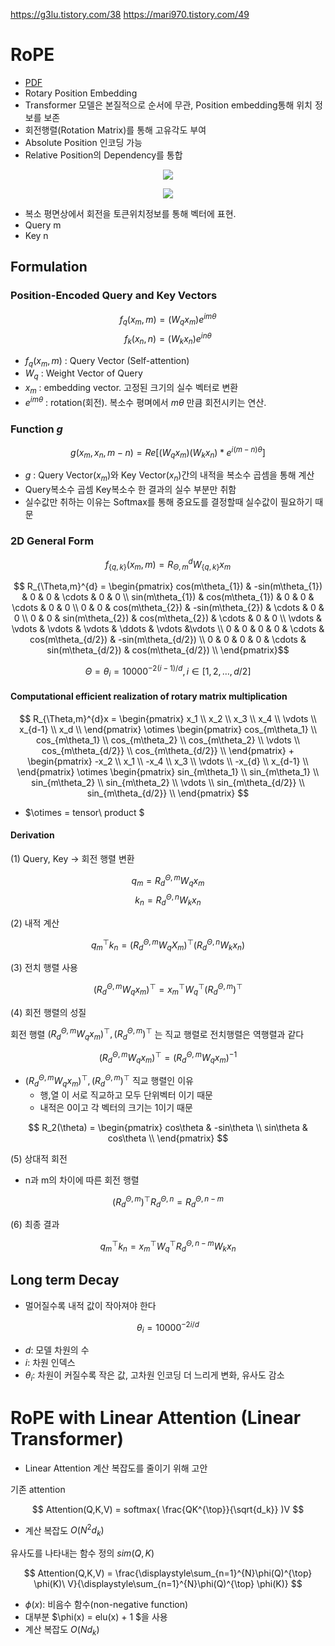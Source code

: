 https://g3lu.tistory.com/38
https://mari970.tistory.com/49
# RoPE
* [PDF](https://arxiv.org/pdf/2104.09864)
* Rotary Position Embedding
* Transformer 모델은 본질적으로 순서에 무관, Position embedding통해 위치 정보를 보존
* 회전행렬(Rotation Matrix)를 통해 고유각도 부여
* Absolute Position 인코딩 가능
* Relative Position의 Dependency를 통합

<P align="center"> <img src="https://github.com/user-attachments/assets/b1034452-4d19-4bac-ad8f-7c422b49c577" > </P>


<P align="center"> <img src="https://github.com/user-attachments/assets/fbdfb55d-2856-4a70-869c-66db0f3177f3" > </P>

* 복소 평면상에서 회전을 토큰위치정보를 통해 벡터에 표현. 
* Query m
* Key n

## Formulation
### Position-Encoded Query and Key Vectors
$$ f_q(x_m,m) = (W_qx_m)e^{im\theta} $$
$$ f_k(x_n,n) = (W_kx_n)e^{in\theta} $$

* $f_q(x_m,m)$ : Query Vector (Self-attention)
* $W_q$ : Weight Vector of Query
* $x_m$ : embedding vector. 고정된 크기의 실수 벡터로 변환
* $e^{im\theta}$ : rotation(회전). 복소수 평며에서 $m\theta$ 만큼 회전시키는 연산.

### Function $g$

$$ g(x_m,x_n,m-n)=Re[(W_qx_m)(W_kx_n)*e^{i(m-n)\theta}]$$
* $g$ : Query Vector($x_m$)와 Key Vector($x_n$)간의 내적을 복소수 곱셈을 통해 계산
* Query복소수 곱셈 Key복소수 한 결과의 실수 부분만 취함
* 실수값만 취하는 이유는 Softmax를 통해 중요도를 결정할때 실수값이 필요하기 때문

### 2D General Form
$$ f_{\{q,k\}}(x_m,m) = R_{\Theta,m}^{d}W_{\{q,k\}}x_m $$

$$ R_{\Theta,m}^{d} =  
\begin{pmatrix}
  cos(m\theta_{1}) & -sin(m\theta_{1}) & 0 & 0 & \cdots & 0 & 0 \\
  sin(m\theta_{1}) & cos(m\theta_{1}) &  0 & 0 & \cdots & 0 & 0 \\
  0 & 0 & cos(m\theta_{2}) & -sin(m\theta_{2}) & \cdots & 0 & 0 \\
  0 & 0 & sin(m\theta_{2}) & cos(m\theta_{2}) &  \cdots & 0 & 0 \\
  \vdots  & \vdots  & \vdots  & \vdots  & \ddots & \vdots  &\vdots \\
  0 & 0 & 0 & 0 & \cdots & cos(m\theta_{d/2}) & -sin(m\theta_{d/2}) \\
  0 & 0 & 0 & 0 & \cdots & sin(m\theta_{d/2}) & cos(m\theta_{d/2}) \\
 \end{pmatrix}$$

$$ \Theta = \theta_i = 10000^{-2(i-1)/d}, i\in[1,2,\ldots, d/2] $$


#### Computational efficient realization of rotary matrix multiplication

$$ R_{\Theta,m}^{d}x = 
\begin{pmatrix} 
  x_1 \\
  x_2 \\ 
  x_3 \\ 
  x_4 \\ 
  \vdots \\ 
  x_{d-1} \\ 
  x_d \\
\end{pmatrix}
\otimes
\begin{pmatrix}
  cos_{m\theta_1} \\
  cos_{m\theta_1} \\
  cos_{m\theta_2} \\
  cos_{m\theta_2} \\
  \vdots \\
  cos_{m\theta_{d/2}} \\
  cos_{m\theta_{d/2}} \\
\end{pmatrix}
+
\begin{pmatrix} 
  -x_2 \\
  x_1 \\ 
  -x_4 \\ 
  x_3 \\ 
  \vdots \\ 
  -x_{d} \\ 
  x_{d-1} \\
\end{pmatrix}
\otimes
\begin{pmatrix}
  sin_{m\theta_1} \\
  sin_{m\theta_1} \\
  sin_{m\theta_2} \\
  sin_{m\theta_2} \\
  \vdots \\
  sin_{m\theta_{d/2}} \\
  sin_{m\theta_{d/2}} \\
\end{pmatrix}
$$

* $\otimes = tensor\ product $

#### Derivation
(1) Query, Key $\rightarrow$ 회전 행렬 변환

$$ q_m = R_d^{\Theta,m}W_qx_m $$
$$ k_n = R_d^{\Theta,n}W_kx_n $$

(2) 내적 계산

$$ q_m^{\top}k_n = (R_d^{\Theta,m}W_qX_m)^\top (R_d^{\Theta,n}W_kx_n) $$

(3) 전치 행렬 사용

$$ (R_d^{\Theta,m}W_qx_m)^{\top} = x_{m}^{\top}W_{q}^{\top}(R_{d}^{\Theta,m})^{\top} $$

(4) 회전 행렬의 성질

회전 행렬 $(R_{d}^{\Theta,m}W_qx_m)^{\top}, (R_{d}^{\Theta,m})^{\top}$ 는 직교 행렬로 전치행렬은 역행렬과 같다

$$ (R_d^{\Theta,m}W_qx_m)^{\top} = (R_d^{\Theta,m}W_qx_m)^{-1} $$

* $(R_{d}^{\Theta,m}W_qx_m)^{\top}, (R_{d}^{\Theta,m})^{\top}$ 직교 행렬인 이유
   - 행,열 이 서로 직교하고 모두 단위벡터 이기 때문
   - 내적은 0이고 각 벡터의 크기는 1이기 때문

$$ R_2(\theta) = 
\begin{pmatrix}
  cos\theta & -sin\theta \\
  sin\theta & cos\theta \\
\end{pmatrix}
$$
 
(5) 상대적 회전

* n과 m의 차이에 따른 회전 행렬

$$ (R_d^{\Theta,m})^{\top}R_d^{\Theta,n} = R_d^{\Theta, n-m} $$

(6) 최종 결과

$$ q_m^{\top}k_n = x_m^{\top}W_q^{\top}R_d^{\Theta,n-m}W_kx_n $$

## Long term Decay
* 멀어질수록 내적 값이 작아져야 한다

$$ \theta_i = 10000^{-2i/d} $$
* $d$: 모델 차원의 수
* $i$: 차원 인덱스
* $\theta_i$: 차원이 커질수록 작은 값, 고차원 인코딩 더 느리게 변화, 유사도 감소


# RoPE with Linear Attention (Linear Transformer)
* Linear Attention 계산 복잡도를 줄이기 위해 고안

기존 attention

$$ Attention(Q,K,V) = softmax( \frac{QK^{\top}}{\sqrt{d_k}} )V $$

* 계산 복잡도 $O(N^2d_k)$

유사도를 나타내는 함수 정의 $sim(Q,K)$

$$ Attention(Q,K,V) = \frac{\displaystyle\sum_{n=1}^{N}\phi(Q)^{\top} \phi(K)\ V}{\displaystyle\sum_{n=1}^{N}\phi(Q)^{\top} \phi(K)} $$

* $\phi(x)$: 비음수 함수(non-negative function)
* 대부분 $\phi(x) = elu(x) + 1 $을 사용
* 계산 복잡도 $O(Nd_k)$


